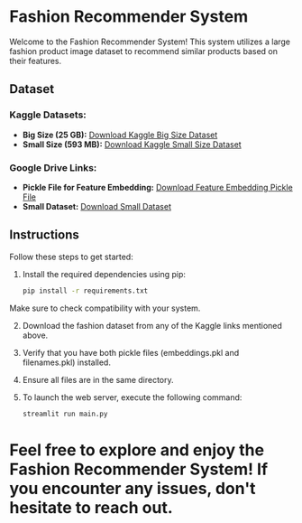 # Fashion Recommender System

Welcome to the Fashion Recommender System! This system utilizes a large fashion product image dataset to recommend similar products based on their features.

## Dataset

### Kaggle Datasets:

- **Big Size (25 GB):** [Download Kaggle Big Size Dataset](https://www.kaggle.com/paramaggarwal/fashion-product-images-dataset)
- **Small Size (593 MB):** [Download Kaggle Small Size Dataset](https://www.kaggle.com/paramaggarwal/fashion-product-images-small)

### Google Drive Links:

- **Pickle File for Feature Embedding:** [Download Feature Embedding Pickle File](https://drive.google.com/file/d/1X0g_qgZtQ-iMfECOOlPOuHNlUp8j1VDJ/view?usp=sharing)
- **Small Dataset:** [Download Small Dataset](https://drive.google.com/file/d/1xe5Fb5PatnI8eYOqBWrNaUvSz82b-tiJ/view?usp=sharing)

## Instructions

Follow these steps to get started:

1. Install the required dependencies using pip:
   ```bash
   pip install -r requirements.txt
Make sure to check compatibility with your system.

2. Download the fashion dataset from any of the Kaggle links mentioned above.

3. Verify that you have both pickle files (embeddings.pkl and filenames.pkl) installed.

4. Ensure all files are in the same directory.

5. To launch the web server, execute the following command:
   ```bash
   streamlit run main.py

# Feel free to explore and enjoy the Fashion Recommender System! If you encounter any issues, don't hesitate to reach out.
